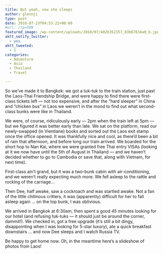 ```yaml
---
title: But yeah, now she sleeps
author: glennji
type: post
date: 2010-07-23T04:53:22+00:00
#url: /?p=509
featured_image: /wp-content/uploads/2010/07/4826352157_83b67834a0_b.jpg
aktt_notify_twitter:
  - yes
aktt_tweeted:
  - 1
categories:
  - Adventure
  - Asia
  - Thailand
  - Travel

---
```

So we&#8217;ve made it to Bangkok: we got a tuk-tuk to the train station, just past the Laos-Thai Friendship Bridge, and were happy to find there were first-class tickets left &#8212; not too expensive, and after the &#8220;hard sleeper&#8221; in China and &#8220;chicken bus&#8221; in Laos we weren&#8217;t in the mood to find out what second-class bunks were like in Thailand.
  
We were, of course, ridiculously early &#8212; 2pm when the train left at 5pm &#8212; but we figured it was better early than late. We sat on the platform, read our newly-swapped (in Vientiane) books and sorted out the Laos exit stamp once the office opened. It was thankfully nice and cool, as there&#8217;d been a bit of rain that afternoon, and before long our train arrived. We boarded for the short hop to Nan Kai, where we were granted free Thai entry VISAs (looking at it we now have until the 5th of August in Thailand &#8212; and we haven&#8217;t decided whether to go to Cambodia or save that, along with Vietnam, for next time).
  
First-class ain&#8217;t grand, but it was a two-bunk cabin with air-conditioning, and we weren&#8217;t really expecting much more. We fell asleep to the rattle and rocking of the carriage&#8230;
  
Then Dee, half awake, saw a cockroach and was startled awake. Not a fan of the little chitinous critters, it was (apparently) difficult for her to fall asleep again &#8230; on the top bunk, I was oblivious.
  
We arrived in Bangkok at 6:30am, then spent a good 45 minutes looking for our hotel (and refusing tuk-tuks &#8212; it should just be around the corner, dammit!). We checked in, got a free upgrade (it&#8217;s still a bit dingy, disappointing when I was looking for 5-star luxury), ate a quick breakfast downstairs &#8230; and now Dee sleeps and I watch Russia TV.
  
Be happy to get home now. Oh, in the meantime here&#8217;s a slideshow of photos from Laos!
